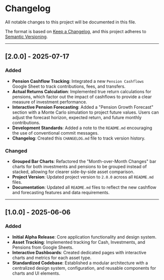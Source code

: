 # Changelog

All notable changes to this project will be documented in this file.

The format is based on [Keep a Changelog](https://keepachangelog.com/en/1.0.0/),
and this project adheres to [Semantic Versioning](https://semver.org/spec/v2.0.html).

---

## [2.0.0] - 2025-07-17

### Added
- **Pension Cashflow Tracking**: Integrated a new `Pension Cashflows` Google Sheet to track contributions, fees, and transfers.
- **Actual Returns Calculation**: Implemented true return calculations for pensions, which factor out the impact of cashflows to provide a clear measure of investment performance.
- **Interactive Pension Forecasting**: Added a "Pension Growth Forecast" section with a Monte Carlo simulation to project future values. Users can adjust the forecast horizon, expected return, and future monthly contributions.
- **Development Standards**: Added a note to the `README.md` encouraging the use of conventional commit messages.
- **Changelog**: Created this `CHANGELOG.md` file to track version history.

### Changed
- **Grouped Bar Charts**: Refactored the "Month-over-Month Changes" bar charts for both investments and pensions to be grouped instead of stacked, allowing for clearer side-by-side asset comparison.
- **Project Version**: Updated project version to `2.0.0` across all `README.md` files.
- **Documentation**: Updated all `README.md` files to reflect the new cashflow and forecasting features and data requirements.

---

## [1.0.0] - 2025-06-06

### Added
- **Initial Alpha Release**: Core application functionality and design system.
- **Asset Tracking**: Implemented tracking for Cash, Investments, and Pensions from Google Sheets.
- **Interactive Dashboards**: Created dedicated pages with interactive charts and metrics for each asset type.
- **Standardized Codebase**: Established a modular architecture with a centralized design system, configuration, and reusable components for charts and UI elements. 